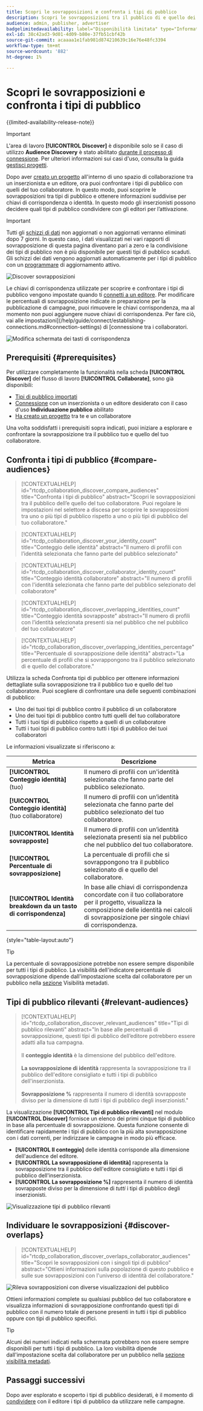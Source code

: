 ```yaml
---
title: Scopri le sovrapposizioni e confronta i tipi di pubblico
description: Scopri le sovrapposizioni tra il pubblico di e quello dei tuoi collaboratori. Scopri come scoprire i tipi di pubblico migliori da utilizzare nelle campagne.
audience: admin, publisher, advertiser
badgelimitedavailability: label="Disponibilità limitata" type="Informative" url="https://helpx.adobe.com/legal/product-descriptions/real-time-customer-data-platform-collaboration.html newtab=true"
exl-id: 38c42ad3-9d01-4d09-b80e-37fb51cbf42b
source-git-commit: acaaaa1e1fab981d874210639c16e76e48fc3394
workflow-type: tm+mt
source-wordcount: '882'
ht-degree: 1%

---
```


# Scopri le sovrapposizioni e confronta i tipi di pubblico

{{limited-availability-release-note}}

>[!IMPORTANT]
>
>L&#39;area di lavoro **[!UICONTROL Discover]** è disponibile solo se il caso di utilizzo **Audience Discovery** è stato abilitato [durante il processo di connessione](../connect/establishing-connections.md#connection-settings). Per ulteriori informazioni sui casi d&#39;uso, consulta la guida [gestisci progetti](./manage-projects.md#project-use-cases).

Dopo aver [creato un progetto](/help/guide/collaborate/manage-projects.md) all&#39;interno di uno spazio di collaborazione tra un inserzionista e un editore, ora puoi confrontare i tipi di pubblico con quelli del tuo collaboratore. In questo modo, puoi scoprire le sovrapposizioni tra tipi di pubblico e ottenere informazioni suddivise per chiavi di corrispondenza o identità. In questo modo gli inserzionisti possono decidere quali tipi di pubblico condividere con gli editori per l’attivazione.

>[!IMPORTANT]
>
>Tutti gli [schizzi di dati](/help/guide/glossary.md#sketches) non aggiornati o non aggiornati verranno eliminati dopo 7 giorni. In questo caso, i dati visualizzati nei vari rapporti di sovrapposizione di questa pagina diventano pari a zero e la condivisione dei tipi di pubblico non è più disponibile per questi tipi di pubblico scaduti. Gli schizzi dei dati vengono aggiornati automaticamente per i tipi di pubblico con un [programmare](/help/guide/setup/onboard-audiences.md#schedule) di aggiornamento attivo.

![Discover sovrapposizioni](/help/assets/collaborate/discover-overlaps/discover-overlaps.png)

Le chiavi di corrispondenza utilizzate per scoprire e confrontare i tipi di pubblico vengono impostate quando ti [connetti a un editore](/help/guide/connect/establishing-connections.md#connection-settings). Per modificare le percentuali di sovrapposizione indicate in preparazione per la pubblicazione di campagne, puoi rimuovere le chiavi corrispondenza, ma al momento non puoi aggiungere nuove chiavi di corrispondenza. Per fare ciò, vai alle impostazioni](/help/guide/connect/establishing-connections.md#connection-settings) di [connessione tra i collaboratori.

![Modifica schermata dei tasti di corrispondenza](/help/assets/collaborate/discover-overlaps/edit-match-keys.png)

## Prerequisiti {#prerequisites}

Per utilizzare completamente la funzionalità nella scheda **[!UICONTROL Discover]** del flusso di lavoro **[!UICONTROL Collaborate]**, sono già disponibili:

* [Tipi di pubblico importati](/help/guide/setup/onboard-audiences.md)
* [Connessione](/help/guide/connect/establishing-connections.md) con un inserzionista o un editore desiderato con il caso d&#39;uso **Individuazione pubblico** abilitato
* [Ha creato un progetto](/help/guide/collaborate/manage-projects.md) tra te e un collaboratore

Una volta soddisfatti i prerequisiti sopra indicati, puoi iniziare a esplorare e confrontare la sovrapposizione tra il pubblico tuo e quello del tuo collaboratore.

## Confronta i tipi di pubblico {#compare-audiences}

>[!CONTEXTUALHELP]
>id="rtcdp_collaboration_discover_compare_audiences"
>title="Confronta i tipi di pubblico"
>abstract="Scopri le sovrapposizioni tra il pubblico dell’e quello del tuo collaboratore. Puoi regolare le impostazioni nel selettore a discesa per scoprire le sovrapposizioni tra uno o più tipi di pubblico rispetto a uno o più tipi di pubblico del tuo collaboratore."

>[!CONTEXTUALHELP]
>id="rtcdp_collaboration_discover_your_identity_count"
>title="Conteggio delle identità"
>abstract="Il numero di profili con l’identità selezionata che fanno parte del pubblico selezionato"

>[!CONTEXTUALHELP]
>id="rtcdp_collaboration_discover_collaborator_identity_count"
>title="Conteggio identità collaboratore"
>abstract="Il numero di profili con l&#39;identità selezionata che fanno parte del pubblico selezionato del collaboratore"

>[!CONTEXTUALHELP]
>id="rtcdp_collaboration_discover_overlapping_identities_count"
>title="Conteggio identità sovrapposte"
>abstract="Il numero di profili con l’identità selezionata presenti sia nel pubblico che nel pubblico del tuo collaboratore"

>[!CONTEXTUALHELP]
>id="rtcdp_collaboration_discover_overlapping_identities_percentage"
>title="Percentuale di sovrapposizione delle identità"
>abstract="La percentuale di profili che si sovrappongono tra il pubblico selezionato di e quello del collaboratore."

Utilizza la scheda Confronta tipi di pubblico per ottenere informazioni dettagliate sulla sovrapposizione tra il pubblico tuo e quello del tuo collaboratore. Puoi scegliere di confrontare una delle seguenti combinazioni di pubblico:

* Uno dei tuoi tipi di pubblico contro il pubblico di un collaboratore
* Uno dei tuoi tipi di pubblico contro tutti quelli del tuo collaboratore
* Tutti i tuoi tipi di pubblico rispetto a quelli di un collaboratore
* Tutti i tuoi tipi di pubblico contro tutti i tipi di pubblico dei tuoi collaboratori

Le informazioni visualizzate si riferiscono a:

| Metrica | Descrizione |
|---------|----------|
| **[!UICONTROL Conteggio identità]** (tuo) | Il numero di profili con un&#39;identità selezionata che fanno parte del pubblico selezionato. |
| **[!UICONTROL Conteggio identità]** (tuo collaboratore) | Il numero di profili con un’identità selezionata che fanno parte del pubblico selezionato del tuo collaboratore. |
| **[!UICONTROL Identità sovrapposte]** | Il numero di profili con un’identità selezionata presenti sia nel pubblico che nel pubblico del tuo collaboratore. |
| **[!UICONTROL Percentuale di sovrapposizione]** | La percentuale di profili che si sovrappongono tra il pubblico selezionato di e quello del collaboratore. |
| **[!UICONTROL Identità breakdown da un tasto di corrispondenza]** | In base alle chiavi di corrispondenza concordate con il tuo collaboratore per il progetto, visualizza la composizione delle identità nei calcoli di sovrapposizione per singole chiavi di corrispondenza. |

{style="table-layout:auto"}

>[!TIP]
>
>La percentuale di sovrapposizione potrebbe non essere sempre disponibile per tutti i tipi di pubblico. La visibilità dell&#39;indicatore percentuale di sovrapposizione dipende dall&#39;impostazione scelta dal collaboratore per un pubblico nella [sezione](/help/guide/setup/onboard-audiences.md#metadata-visibility) Visibilità metadati.

## Tipi di pubblico rilevanti {#relevant-audiences}

>[!CONTEXTUALHELP]
>id="rtcdp_collaboration_discover_relevant_audiences"
>title="Tipi di pubblico rilevanti"
>abstract="In base alle percentuali di sovrapposizione, questi tipi di pubblico dell’editore potrebbero essere adatti alla tua campagna. <br><br> Il <b>conteggio identità</b> è la dimensione del pubblico dell&#39;editore. <br><br> <b>La sovrapposizione di identità</b> rappresenta la sovrapposizione tra il pubblico dell&#39;editore consigliato e tutti i tipi di pubblico dell&#39;inserzionista. <br><br> <b>Sovrapposizione %</b> rappresenta il numero di identità sovrapposte diviso per la dimensione di <i>tutti</i> i tipi di pubblico degli inserzionisti."

La visualizzazione **[!UICONTROL Tipi di pubblico rilevanti]** nel modulo **[!UICONTROL Discover]** fornisce un elenco dei primi cinque tipi di pubblico in base alla percentuale di sovrapposizione. Questa funzione consente di identificare rapidamente i tipi di pubblico con la più alta sovrapposizione con i dati correnti, per indirizzare le campagne in modo più efficace.

* **[!UICONTROL Il conteggio]** delle identità corrisponde alla dimensione dell&#39;audience del editore.
* **[!UICONTROL La sovrapposizione di identità]** rappresenta la sovrapposizione tra il pubblico dell&#39;editore consigliato e tutti i tipi di pubblico dell&#39;inserzionista.
* **[!UICONTROL La sovrapposizione %]** rappresenta il numero di identità sovrapposte diviso per la dimensione di *tutti* i tipi di pubblico degli inserzionisti.

![Visualizzazione tipi di pubblico rilevanti](/help/assets/collaborate/discover-overlaps/relevant-audiences-highlighted.png)

## Individuare le sovrapposizioni {#discover-overlaps}

>[!CONTEXTUALHELP]
>id="rtcdp_collaboration_discover_overlaps_collaborator_audiences"
>title="Scopri le sovrapposizioni con i singoli tipi di pubblico"
>abstract="Ottieni informazioni sulla popolazione di questo pubblico e sulle sue sovrapposizioni con l&#39;universo di identità del collaboratore."

![Rileva sovrapposizioni con diverse visualizzazioni del pubblico](/help/assets/collaborate/discover-overlaps/discover-overlaps-cards-view.png)

Ottieni informazioni complete su qualsiasi pubblico del tuo collaboratore e visualizza informazioni di sovrapposizione confrontando questi tipi di pubblico con il numero totale di persone presenti in tutti i tipi di pubblico oppure con tipi di pubblico specifici.

>[!TIP]
>
>Alcuni dei numeri indicati nella schermata potrebbero non essere sempre disponibili per tutti i tipi di pubblico. La loro visibilità dipende dall&#39;impostazione scelta dal collaboratore per un pubblico nella [sezione visibilità metadati](/help/guide/setup/onboard-audiences.md#metadata-visibility).

## Passaggi successivi

Dopo aver esplorato e scoperto i tipi di pubblico desiderati, è il momento di [condividere](/help/guide/collaborate/share.md) con il editore i tipi di pubblico da utilizzare nelle campagne.

